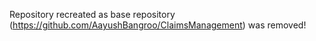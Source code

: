 Repository recreated as base repository (https://github.com/AayushBangroo/ClaimsManagement) was removed!
